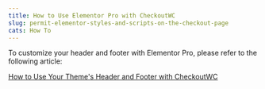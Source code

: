 ```yaml
---
title: How to Use Elementor Pro with CheckoutWC
slug: permit-elementor-styles-and-scripts-on-the-checkout-page
cats: How To
---
```



  <p>
    To customize your header and footer with Elementor Pro, please refer to the following article:
  </p>
  <p>
    <a href="https://cfw.test/documentation/how-to-use-your-themes-header-and-footer-with-checkoutwc">How to Use Your Theme's Header and Footer with CheckoutWC</a>
  </p>
  <script src="https://gist.github.com/clifgriffin/456127acde492f60efe15d061f5fb3dd.js" type="text/javascript"></script>
